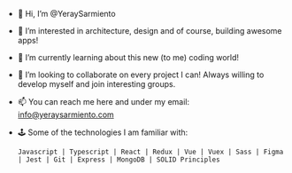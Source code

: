 - 👋  Hi, I’m @YeraySarmiento
- 👀  I’m interested in architecture, design and of course, building awesome apps!
- 🌱  I’m currently learning about this new (to me) coding world!
- 💞️  I’m looking to collaborate on every project I can! Always willing to develop myself and join interesting groups.
- 📫  You can reach me here and under my email: info@yeraysarmiento.com

- 🕹  Some of the technologies I am familiar with: 

      Javascript | Typescript | React | Redux | Vue | Vuex | Sass | Figma | Jest | Git | Express | MongoDB | SOLID Principles

<!---
YeraySarmiento/YeraySarmiento is a ✨ special ✨ repository because its `README.md` (this file) appears on your GitHub profile.
You can click the Preview link to take a look at your changes.
--->
